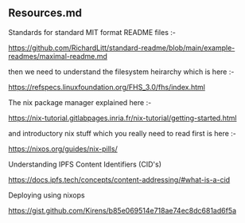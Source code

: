 ## Resources.md

Standards for standard MIT format README files :-

https://github.com/RichardLitt/standard-readme/blob/main/example-readmes/maximal-readme.md

then we need to understand the filesystem heirarchy which is here :-

https://refspecs.linuxfoundation.org/FHS_3.0/fhs/index.html

The nix package manager explained here :-

https://nix-tutorial.gitlabpages.inria.fr/nix-tutorial/getting-started.html

and introductory nix stuff which you really need to read first is here :-

https://nixos.org/guides/nix-pills/

Understanding IPFS Content Identifiers (CID's)

https://docs.ipfs.tech/concepts/content-addressing/#what-is-a-cid

Deploying using nixops

https://gist.github.com/Kirens/b85e069514e718ae74ec8dc681ad6f5a





